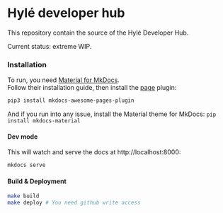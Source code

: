 # Hylé developer hub

This repository contain the source of the Hylé Developer Hub.

Current status: extreme WIP.

### Installation
To run, you need [Material for MkDocs](https://squidfunk.github.io/mkdocs-material/).  
Follow their installation guide, then install the [page](https://github.com/lukasgeiter/mkdocs-awesome-pages-plugin) plugin:
```sh
pip3 install mkdocs-awesome-pages-plugin
```

And if you run into any issue, install the Material theme for MkDocs:
```pip install mkdocs-material```

#### Dev mode
This will watch and serve the docs at http://localhost:8000:
```sh
mkdocs serve
```

#### Build & Deployment
```sh
make build
make deploy # You need github write access
```
